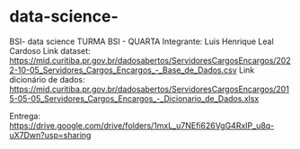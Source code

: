 # data-science-
BSI- data science
TURMA BSI - QUARTA
Integrante: Luis Henrique Leal Cardoso
Link dataset: https://mid.curitiba.pr.gov.br/dadosabertos/ServidoresCargosEncargos/2022-10-05_Servidores_Cargos_Encargos_-_Base_de_Dados.csv
Link dicionário de dados: https://mid.curitiba.pr.gov.br/dadosabertos/ServidoresCargosEncargos/2015-05-05_Servidores_Cargos_Encargos_-_Dicionario_de_Dados.xlsx


Entrega: https://drive.google.com/drive/folders/1mxL_u7NEfi626VgG4RxIP_u8q-uX7Dwn?usp=sharing
